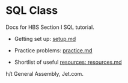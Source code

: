 # SQL Class

Docs for HBS Section I SQL tutorial.

* Getting set up: [setup.md](https://github.com/anitameh/sql-class/blob/master/setup.md)

* Practice problems: [practice.md](https://github.com/anitameh/sql-class/blob/master/practice.md)

* Shortlist of useful [resources: resources.md](https://github.com/anitameh/sql-class/blob/master/resources.md)

h/t General Assembly, Jet.com.